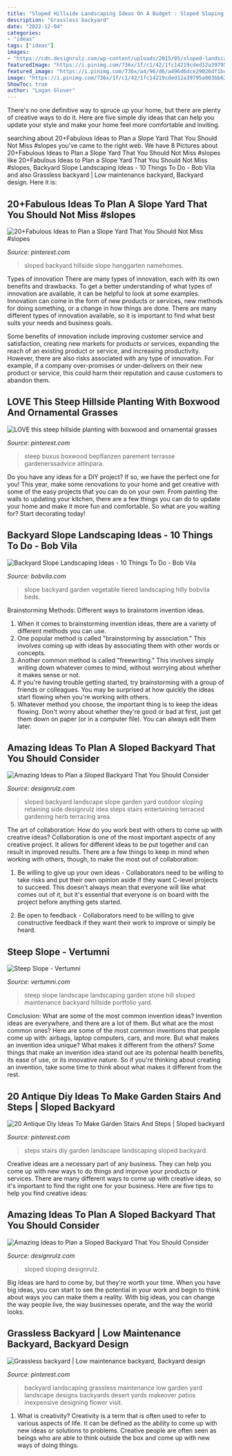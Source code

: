 ```yaml
---
title: "Sloped Hillside Landscaping Ideas On A Budget : Sloped Sloping Designrulz"
description: "Grassless backyard"
date: "2022-12-04"
categories:
- "ideas"
tags: ["ideas"]
images:
- "https://cdn.designrulz.com/wp-content/uploads/2015/05/sloped-landscape-design-ideas-designrulz-2.jpg"
featuredImage: "https://i.pinimg.com/736x/1f/c1/42/1fc14219cded12a39795a003bb632eb4.jpg"
featured_image: "https://i.pinimg.com/736x/a4/96/d6/a496d6dce29026df1bc7b03eb669c487.jpg"
image: "https://i.pinimg.com/736x/1f/c1/42/1fc14219cded12a39795a003bb632eb4.jpg"
ShowToc: true
author: "Logan Glover"
---
```



There's no one definitive way to spruce up your home, but there are plenty of creative ways to do it. Here are five simple diy ideas that can help you update your style and make your home feel more comfortable and inviting.

	

		
searching about 20+Fabulous Ideas to Plan a Slope Yard That You Should Not Miss #slopes you've came to the right web. We have 8 Pictures about 20+Fabulous Ideas to Plan a Slope Yard That You Should Not Miss #slopes like 20+Fabulous Ideas to Plan a Slope Yard That You Should Not Miss #slopes, Backyard Slope Landscaping Ideas - 10 Things To Do - Bob Vila and also Grassless backyard | Low maintenance backyard, Backyard design. Here it is:
		
    
## 20+Fabulous Ideas To Plan A Slope Yard That You Should Not Miss #slopes

<img loading=lazy src="https://i.pinimg.com/736x/10/a1/cd/10a1cd48fbd379e2243c250a873d231c.jpg" onerror="this.onerror=null;this.src='https://tse2.mm.bing.net/th?id=OIP.9OVh20rmtiDGkF1ma8eiHQHaLE&amp;pid=15.1';" alt="20+Fabulous Ideas to Plan a Slope Yard That You Should Not Miss #slopes">

_Source: pinterest.com_

>sloped backyard hillside slope hanggarten namehomes. 

	

Types of innovation
There are many types of innovation, each with its own benefits and drawbacks. To get a better understanding of what types of innovation are available, it can be helpful to look at some examples. 
Innovation can come in the form of new products or services, new methods for doing something, or a change in how things are done. There are many different types of innovation available, so it is important to find what best suits your needs and business goals. 

Some benefits of innovation include improving customer service and satisfaction, creating new markets for products or services, expanding the reach of an existing product or service, and increasing productivity. However, there are also risks associated with any type of innovation. For example, if a company over-promises or under-delivers on their new product or service, this could harm their reputation and cause customers to abandon them.

    
## LOVE This Steep Hillside Planting With Boxwood And Ornamental Grasses

<img loading=lazy src="https://i.pinimg.com/736x/a4/96/d6/a496d6dce29026df1bc7b03eb669c487.jpg" onerror="this.onerror=null;this.src='https://tse1.mm.bing.net/th?id=OIP.B_soCcPeF5P-i_NZKNMa0QHaLJ&amp;pid=15.1';" alt="LOVE this steep hillside planting with boxwood and ornamental grasses">

_Source: pinterest.com_

>steep buxus boxwood bepflanzen parement terrasse gardenerssadvice altinpara. 

	

Do you have any ideas for a DIY project? If so, we have the perfect one for you! This year, make some renovations to your home and get creative with some of the easy projects that you can do on your own. From painting the walls to updating your kitchen, there are a few things you can do to update your home and make it more fun and comfortable. So what are you waiting for? Start decorating today!

    
## Backyard Slope Landscaping Ideas - 10 Things To Do - Bob Vila

<img loading=lazy src="https://s3-production.bobvila.com/slides/27716/original/Vegetable_Garden_On_Slope.jpeg?1533304236" onerror="this.onerror=null;this.src='https://tse2.mm.bing.net/th?id=OIP.L_mdj84ea62E-70x0eQKQAHaFX&amp;pid=15.1';" alt="Backyard Slope Landscaping Ideas - 10 Things To Do - Bob Vila">

_Source: bobvila.com_

>slope backyard garden vegetable tiered landscaping hilly bobvila beds. 

	

Brainstorming Methods: Different ways to brainstorm invention ideas.
1. When it comes to brainstorming invention ideas, there are a variety of different methods you can use.
2. One popular method is called "brainstorming by association." This involves coming up with ideas by associating them with other words or concepts.
3. Another common method is called "freewriting." This involves simply writing down whatever comes to mind, without worrying about whether it makes sense or not.
4. If you're having trouble getting started, try brainstorming with a group of friends or colleagues. You may be surprised at how quickly the ideas start flowing when you're working with others.
5. Whatever method you choose, the important thing is to keep the ideas flowing. Don't worry about whether they're good or bad at first, just get them down on paper (or in a computer file). You can always edit them later.

    
## Amazing Ideas To Plan A Sloped Backyard That You Should Consider

<img loading=lazy src="http://cdn.designrulz.com/wp-content/uploads/2015/05/sloped-landscape-design-ideas-designrulz-1.jpg" onerror="this.onerror=null;this.src='https://tse1.mm.bing.net/th?id=OIP.nt0HSH0QJx3Mvv0wS41sRgHaFe&amp;pid=15.1';" alt="Amazing Ideas to Plan a Sloped Backyard That You Should Consider">

_Source: designrulz.com_

>sloped backyard landscape slope garden yard outdoor sloping retaining side designrulz idea steps stairs entertaining terraced gardening herb terracing area. 

	

The art of collaboration: How do you work best with others to come up with creative ideas?
Collaboration is one of the most important aspects of any creative project. It allows for different ideas to be put together and can result in improved results. There are a few things to keep in mind when working with others, though, to make the most out of collaboration: 
1. Be willing to give up your own ideas - Collaborators need to be willing to take risks and put their own opinion aside if they want C-level projects to succeed. This doesn't always mean that everyone will like what comes out of it, but it's essential that everyone is on board with the project before anything gets started.

2. Be open to feedback - Collaborators need to be willing to give constructive feedback if they want their work to improve or simply be heard.

    
## Steep Slope - Vertumni

<img loading=lazy src="https://vertumni.com/wp-content/uploads/steep-slope02.jpg" onerror="this.onerror=null;this.src='https://tse4.mm.bing.net/th?id=OIP.9IfZJIzVYlsbW1Q_nOE5SgHaLE&amp;pid=15.1';" alt="Steep Slope - Vertumni">

_Source: vertumni.com_

>steep slope landscape landscaping garden stone hill sloped maintenance backyard hillside portfolio yard. 

	

Conclusion: What are some of the most common invention ideas?
Invention ideas are everywhere, and there are a lot of them. But what are the most common ones? Here are some of the most common inventions that people come up with: airbags, laptop computers, cars, and more. 
But what makes an invention idea unique? What makes it different from the others? 
Some things that make an invention idea stand out are its potential health benefits, its ease of use, or its innovative nature. So if you're thinking about creating an invention, take some time to think about what makes it different from the rest.

    
## 20 Antique Diy Ideas To Make Garden Stairs And Steps | Sloped Backyard

<img loading=lazy src="https://i.pinimg.com/736x/1f/c1/42/1fc14219cded12a39795a003bb632eb4.jpg" onerror="this.onerror=null;this.src='https://tse1.mm.bing.net/th?id=OIP.z0aoUMK9j4KPF833B_pHEAHaLH&amp;pid=15.1';" alt="20 Antique Diy Ideas To Make Garden Stairs And Steps | Sloped backyard">

_Source: pinterest.com_

>steps stairs diy garden landscape landscaping sloped backyard. 

	

Creative ideas are a necessary part of any business. They can help you come up with new ways to do things and improve your products or services. There are many different ways to come up with creative ideas, so it's important to find the right one for your business. Here are five tips to help you find creative ideas: 

    
## Amazing Ideas To Plan A Sloped Backyard That You Should Consider

<img loading=lazy src="https://cdn.designrulz.com/wp-content/uploads/2015/05/sloped-landscape-design-ideas-designrulz-2.jpg" onerror="this.onerror=null;this.src='https://tse2.mm.bing.net/th?id=OIP.gTGeFpT_Prh8bTU13goqMQHaJ6&amp;pid=15.1';" alt="Amazing Ideas to Plan a Sloped Backyard That You Should Consider">

_Source: designrulz.com_

>sloped sloping designrulz. 

	

Big Ideas are hard to come by, but they're worth your time. When you have big ideas, you can start to see the potential in your work and begin to think about ways you can make them a reality. With big ideas, you can change the way people live, the way businesses operate, and the way the world looks.

    
## Grassless Backyard | Low Maintenance Backyard, Backyard Design

<img loading=lazy src="https://i.pinimg.com/736x/04/70/03/0470037fce47d78ba4477f56e56a0b59--grassless-landscaping-backyards-grassless-backyard-ideas.jpg" onerror="this.onerror=null;this.src='https://tse4.mm.bing.net/th?id=OIP.djqQZ6sBXOWEHxYxxxE_2AHaEK&amp;pid=15.1';" alt="Grassless backyard | Low maintenance backyard, Backyard design">

_Source: pinterest.com_

>backyard landscaping grassless maintenance low garden yard landscape designs backyards desert yards makeover patios inexpensive designing flower visit. 

	

1. What is creativity?
Creativity is a term that is often used to refer to various aspects of life. It can be defined as the ability to come up with new ideas or solutions to problems. Creative people are often seen as beings who are able to think outside the box and come up with new ways of doing things.

